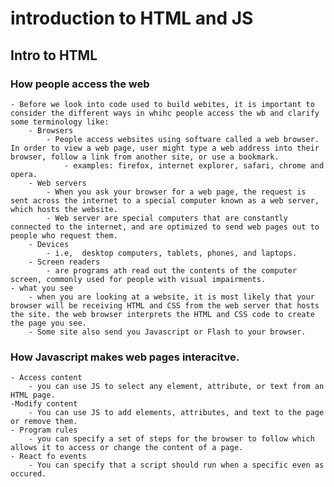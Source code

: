 # introduction to HTML and JS

## Intro to HTML

### How people access the web
    - Before we look into code used to build webites, it is important to consider the different ways in whihc people access the wb and clarify some terminology like:
        - Browsers
            - People access websites using software called a web browser. In order to view a web page, user might type a web address into their browser, follow a link from another site, or use a bookmark.
                - examples: firefox, internet explorer, safari, chrome and opera.
        - Web servers
            - When you ask your browser for a web page, the request is sent across the internet to a special computer known as a web server, which hosts the website.
            - Web server are special computers that are constantly connected to the internet, and are optimized to send web pages out to people who request them.
        - Devices 
            - i.e,  desktop computers, tablets, phones, and laptops.
        - Screen readers 
            - are programs ath read out the contents of the computer screen, commonly used for people with visual impairments.
    - what you see
        - when you are looking at a website, it is most likely that your browser will be receiving HTML and CSS from the web server that hosts the site. the web browser interprets the HTML and CSS code to create the page you see.
        - Some site also send you Javascript or Flash to your browser.
### How Javascript makes web pages interacitve.
    - Access content
        - you can use JS to select any element, attribute, or text from an HTML page.
    -Modify content
        - You can use JS to add elements, attributes, and text to the page or remove them.
    - Program rules
        - you can specify a set of steps for the browser to follow which allows it to access or change the content of a page.
    - React fo events
        - You can specify that a script should run when a specific even as occured.
        
